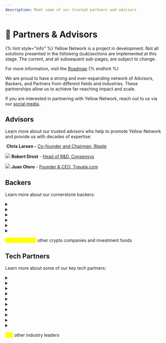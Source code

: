 ```yaml
---
description: Meet some of our trusted partners and advisors
---
```


# 👥 Partners & Advisors

{% hint style="info" %}
Yellow Network is a project in development. Not all solutions presented in the following (sub)sections are implemented at this stage. The current, and all subsequent sub-pages, are subject to change.&#x20;

For more information, visit the [Roadmap](../about/roadmap.md)
{% endhint %}

We are proud to have a strong and ever-expanding network of Advisors, Backers, and Partners from different fields and industries. These partnerships allow us to achieve far-reaching impact and scale.

If you are interested in partnering with Yellow Network, reach out to us via our [social media](broken-reference).&#x20;

## **Advisors**

Learn more about our trusted advisors who help to promote Yellow Network and provide us with decades of expertise:&#x20;

<img src="../.gitbook/assets/image (30).png" alt="" data-size="original"> **Chris Larsen -** [Co-founder and Chairman, Ripple](https://ripple.com/company/leadership/)

![](<../.gitbook/assets/image (2).png>) **Robert Drost** - [Head of R\&D, Consensys](https://www.linkedin.com/in/rjdrost/)

![](<../.gitbook/assets/image (3).png>) **Juan Otero** - [Founder & CEO, Travala.com](https://www.linkedin.com/in/joterovila/?originalSubdomain=au)

## Backers

Learn more about our cornerstone backers:

<details>

<summary><img src="../.gitbook/assets/86ec0535-dfa1-4e3d-92dc-af930188fde5-1639669731136 (1).png" alt=""></summary>

Founded in 2013, GSR is a crypto market maker with 300 employees across the globe. GSR specializes in providing liquidity, risk management strategies, and structured products to sophisticated global investors in the digital assets industry. A leadership team of veteran finance and technology executives from Goldman Sachs, Citadel, J.P. Morgan, and Two Sigma, among others, has created one of the world’s fastest and most robust digital asset trading systems.

GSR is deeply embedded in every major sector of the cryptocurrency ecosystem. GRS works with leading cryptocurrency projects, exchanges, funds, and miners as well as financial institutions taking their first steps into the world of digital assets.&#x20;

</details>

<details>

<summary><img src="../.gitbook/assets/15adce4a-6c21-4f20-9a12-212d637f2292-1653650701414 (1).png" alt=""></summary>

Founded in 2013, Gate.io has strived to provide its users with the best trading experience in the last 8 years. In terms of trading volume, Gate.io is one of the top 10 crypto exchanges in the world listing crypto assets that are great in quality and have a high rate of return.

</details>

<details>

<summary><img src="../.gitbook/assets/LD.ecbe3539.png" alt=""></summary>

LD Capital is a leading crypto fund in investment and trading in primary and secondary markets, whose sub-funds include Beco Fund, FoF, hedge fund, Meta Fund, etc. Since its establishment in 2016, LD Capital has successively invested in more than 300 enterprises. With a highly professional global team and unique industrial resource advantages, LD Capital has laid its emphasis on offering superb services after investments, aiming to support the project in enhancing its long-term value and ecological investment throughout the life cycle.

More on [https://medium.com/yellow-blog/ld-capital-establishes-strategic-partnership-with-web3-disruptor-yellow-c0ccd59b7ebf](https://medium.com/yellow-blog/ld-capital-establishes-strategic-partnership-with-web3-disruptor-yellow-c0ccd59b7ebf)

</details>

<details>

<summary><img src="../.gitbook/assets/MRC_Logo_Color.png" alt=""></summary>

A Blockchain Advisory and Investment Firm, incubating and accelerating early-stage startups since 2019.

More on [https://medium.com/yellow-blog/moonrock-capital-enter-a-strategic-partnership-with-yellow-7574a3aa2fce](https://medium.com/yellow-blog/moonrock-capital-enter-a-strategic-partnership-with-yellow-7574a3aa2fce)

</details>

<details>

<summary><img src="../.gitbook/assets/yepolmld0uaumql4vqk8.png" alt=""></summary>

A fifth-generation blockchain that aims to bring a paradigm shift from a for-profit to a for-benefit economy.&#x20;

5ire intends to be the leading blockchain ecosystem to solve sustainability issues with its proprietary nPoS-based algorithm. 5ireChain’s network acts as a governance structure that democratically empowers and incentivizes DAOs and Working Groups that accelerate the implementation of the UN 2030 Agenda. 5ire technology stack offers protocol-level SDG oracles, cross-chain interoperability, Metaverses, WebAssembly and EVM smart contracts, Real-time economy data collection and telemetry with IoT, AR/VR, smart sensors, and incentivized AI SDG analysis.

More on [https://medium.com/yellow-blog/5ire-joins-yellow-to-facilitate-adoption-of-the-web3-broker-clearing-network-b8c3fbe3faa0](https://medium.com/yellow-blog/5ire-joins-yellow-to-facilitate-adoption-of-the-web3-broker-clearing-network-b8c3fbe3faa0)

</details>

<details>

<summary><img src="../.gitbook/assets/full-logo-normal-mexc.png" alt=""></summary>

Founded in 2018, MEXC Global is known as the exchange of high-performance and mega transaction matching technology. The team at MEXC Global is some of the first movers and pioneers of financial and blockchain technology. Currently, MEXC Global caters to 10 M+ users in more than 170 countries around the world and we have just started. This magnificent achievement is a significant milestone, and MEXC Global aims to become the go-to platform for new traders and experienced investors as they move forward in their financial journey.

MEXC has a presence over and across major continents and jurisdictions around the globe and is regulated, either directly or through affiliates, by some of the world's most renowned jurisdictions. MEXC Global also offers localized language support for investors from different countries, making it easier for them to trade. The exchange at MEXC Global is a high-performance trading engine that has been developed by experts from the banking industry and is capable of completing 1.4 million transactions per second, which results in groundbreaking efficiency and enhanced performance. User security is of top priority at MEXC Global because of which our servers are hosted independently across multiple countries ensuring optimal data integrity and security.

</details>



<mark style="color:yellow;">**+more than 25**</mark> other crypto companies and investment funds

## Tech Partners

Learn more about some of our key tech partners:

<details>

<summary><img src="../.gitbook/assets/4593-EbjIN2mra_StIiUvrFnjdd2QcjcSSoiSvbstwYGFgZ8 (2).png" alt=""></summary>

Qredo is rearchitecting digital asset ownership and blockchain connectivity. A radical new approach to bring liquidity and capital efficiency to the blockchain economy, Qredo has pioneered the first decentralized trustless multi-party computation (MPC) custodial network. This advancement enables Qredo to offer decentralized custody, native cross-chain swaps, and cross-platform liquidity access.

Qredo works at the cutting-edge of cybersecurity and blockchain. By utilizing the latest innovations in cryptography and distributed ledger technology, Qredo delivers a powerful global network for securing and trading digital assets.

[https://www.qredo.com/](https://www.qredo.com/)

</details>

<details>

<summary><img src="../.gitbook/assets/cobo-logo.png" alt=""></summary>

Cobo is Asia-Pacific’s largest crypto custodian. Trusted by over 300 institutions and HNWIs to grow and protect their crypto assets, the company focuses on building scalable infrastructure and powering the Web 3.0 revolution around the world. Its proprietary DeFi asset management services crossed the 1.5B AuM mark and achieved a unique risk to reward profile that rivals top hedge funds - without over-exposure to headwinds. As a strong blockchain and DeFi infrastructure builder, Cobo provides Software-as-a-Service products WaaS (wallet), Daas (DeFi), MaaS (NFT Minting) and StaaS (Staking). Amongst other projects, Cobo’s incubator arm also enriches the DeFi ecosystem through its investments in early stage innovative and promising DeFi projects. Its respected security team also features regularly in crypto communities for its contribution towards protecting the crypto ecosystem and patching the vulnerabilities in protocols.

[https://www.cobo.com/](https://www.cobo.com/)

</details>

<details>

<summary><img src="../.gitbook/assets/Polygon-logo.png" alt=""></summary>

Polygon believes in Web3 for all. Polygon is a decentralized Ethereum scaling platform that enables developers to build scalable user-friendly dApps with low transaction fees without ever sacrificing on security.

[https://polygon.technology/](https://polygon.technology/)

</details>

<details>

<summary><img src="../.gitbook/assets/consensys-logo-horizontal-blue_0.png" alt=""></summary>

ConsenSys is the leading Ethereum software company. We enable developers, enterprises, and people worldwide to build next-generation applications, launch modern financial infrastructure, and access the decentralized web. Our product suite, composed of [Infura](https://infura.io/), [Quorum](https://consensys.net/quorum), [Truffle](http://trufflesuite.com/), [Codefi](https://codefi.consensys.net/), [MetaMask](https://metamask.io/), and [Diligence](https://consensys.net/diligence), serves millions of users, supports billions of blockchain-based queries for our clients, and has handled billions of dollars in digital assets. Ethereum is the largest programmable blockchain in the world, leading in business adoption, developer community, and DeFi activity. On this trusted, open source foundation, we are building the digital economy of tomorrow.

[https://consensys.net/](https://consensys.net/)

</details>

<details>

<summary><img src="../.gitbook/assets/Copy_of_MeshLogo_BlK.png" alt=""></summary>

ConsenSys Mesh (a.k.a. MESH) is an accelerator, incubator, investor and enabler of blockchain technology solutions. Founded in 2015 by Ethereum co-founder Joseph Lubin, MESH is a network of loosely coupled, tightly aligned teams, products and investments with a single mission to champion global adoption and awareness of groundbreaking technologies in Web3.&#x20;

[https://www.mesh.xyz/](https://www.mesh.xyz/)

</details>

<details>

<summary><img src="../.gitbook/assets/Zokyo_logo_monochrome.png" alt=""></summary>

Zokyo is run by the engineers that built, ran or secured some of the largest cryptocurrency companies to date.\
\
Our team consists of crypto industry pioneers, veteran ethical hackers that have earned bounties from several Fortune 200 companies including (Uber, Paypal, Facebook, LinkedIn, etc), designers, engineers, tokenomic experts, advanced crypto traders, and experienced investors.

Our founder, Hartej Sawhney, co-founded Hosho, ranked #1 Smart Contract Auditor in 2019 by Forbes.

As industry pioneers, our team has played a key role in elevating standards in the digital asset ecosystem and introducing products and services that have set the industry benchmark for security, transparency, and compliance. Zokyo's efforts have been recognized as paving the way for the ongoing institutionalization of the industry.

[https://www.zokyo.io/](https://www.zokyo.io/)

</details>

<details>

<summary><img src="../.gitbook/assets/fireblocks-logo.png" alt=""></summary>

For institutions that need to store and move digital assets without the operational or security headache.

Fireblocks streamlines operations by bringing all your exchanges, OTCs, counterparties, hot wallets, and custodians into one platform. Wallets, deposit addresses, and API credentials are secured using patent-pending chip isolation technology and the newest breakthrough in cryptography (MPC). Institutions are using Fireblocks to move funds securely in seconds – instead of hours.

[https://www.fireblocks.com/](https://www.fireblocks.com/)

</details>

<details>

<summary><img src="../.gitbook/assets/Assetum-Logo-Wide-Blue-2944x1200.png" alt=""></summary>

[https://www.assetum.io/](https://www.assetum.io/)

</details>

<details>

<summary><img src="../.gitbook/assets/hackenai-hai-logo.png" alt=""></summary>

Web3 Cybersecurity Auditor

[https://hacken.io/](https://hacken.io/)

</details>

<details>

<summary><img src="../.gitbook/assets/magmo.png" alt=""></summary>

Web3 scalability solutions&#x20;

[https://magmo.com/](https://magmo.com/)

</details>

<mark style="color:yellow;">**+10**</mark> other industry leaders
